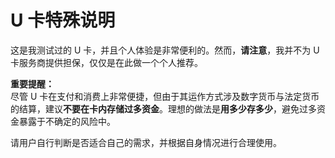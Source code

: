 # U 卡特殊说明

这是我测试过的 U 卡，并且个人体验是非常便利的。然而，**请注意**，我并不为 U 卡服务商提供担保，仅仅是在此做一个个人推荐。

**重要提醒：**  
尽管 U 卡在支付和消费上非常便捷，但由于其运作方式涉及数字货币与法定货币的结算，建议**不要在卡内存储过多资金**。理想的做法是**用多少存多少**，避免过多资金暴露于不确定的风险中。

请用户自行判断是否适合自己的需求，并根据自身情况进行合理使用。
